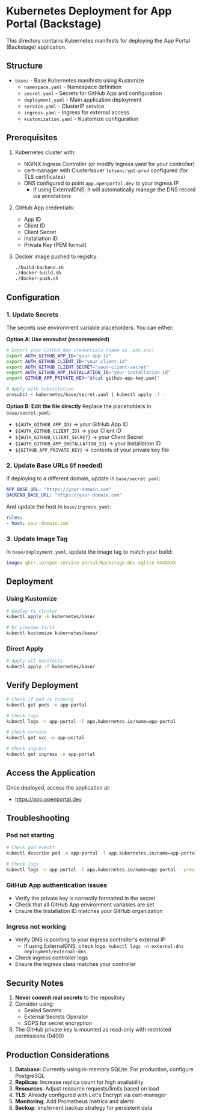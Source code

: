 # Kubernetes Deployment for App Portal (Backstage)

This directory contains Kubernetes manifests for deploying the App Portal (Backstage) application.

## Structure

- `base/` - Base Kubernetes manifests using Kustomize
  - `namespace.yaml` - Namespace definition
  - `secret.yaml` - Secrets for GitHub App and configuration
  - `deployment.yaml` - Main application deployment
  - `service.yaml` - ClusterIP service
  - `ingress.yaml` - Ingress for external access
  - `kustomization.yaml` - Kustomize configuration

## Prerequisites

1. Kubernetes cluster with:
   - NGINX Ingress Controller (or modify ingress.yaml for your controller)
   - cert-manager with ClusterIssuer `letsencrypt-prod` configured (for TLS certificates)
   - DNS configured to point `app.openportal.dev` to your ingress IP
     - If using ExternalDNS, it will automatically manage the DNS record via annotations

2. GitHub App credentials:
   - App ID
   - Client ID
   - Client Secret
   - Installation ID
   - Private Key (PEM format)

3. Docker image pushed to registry:
   ```bash
   ./build-backend.sh
   ./docker-build.sh
   ./docker-push.sh
   ```

## Configuration

### 1. Update Secrets

The secrets use environment variable placeholders. You can either:

**Option A: Use envsubst (recommended)**
```bash
# Export your GitHub App credentials (same as .env.enc)
export AUTH_GITHUB_APP_ID="your-app-id"
export AUTH_GITHUB_CLIENT_ID="your-client-id"
export AUTH_GITHUB_CLIENT_SECRET="your-client-secret"
export AUTH_GITHUB_APP_INSTALLATION_ID="your-installation-id"
export GITHUB_APP_PRIVATE_KEY="$(cat github-app-key.pem)"

# Apply with substitution
envsubst < kubernetes/base/secret.yaml | kubectl apply -f -
```

**Option B: Edit the file directly**
Replace the placeholders in `base/secret.yaml`:
- `${AUTH_GITHUB_APP_ID}` → your GitHub App ID
- `${AUTH_GITHUB_CLIENT_ID}` → your Client ID
- `${AUTH_GITHUB_CLIENT_SECRET}` → your Client Secret
- `${AUTH_GITHUB_APP_INSTALLATION_ID}` → your Installation ID
- `${GITHUB_APP_PRIVATE_KEY}` → contents of your private key file

### 2. Update Base URLs (if needed)

If deploying to a different domain, update in `base/secret.yaml`:

```yaml
APP_BASE_URL: "https://your-domain.com"
BACKEND_BASE_URL: "https://your-domain.com"
```

And update the host in `base/ingress.yaml`:

```yaml
rules:
- host: your-domain.com
```

### 3. Update Image Tag

In `base/deployment.yaml`, update the image tag to match your build:

```yaml
image: ghcr.io/open-service-portal/backstage:dev-sqlite-XXXXXXX
```

## Deployment

### Using Kustomize

```bash
# Deploy to cluster
kubectl apply -k kubernetes/base/

# Or preview first
kubectl kustomize kubernetes/base/
```

### Direct Apply

```bash
# Apply all manifests
kubectl apply -f kubernetes/base/
```

## Verify Deployment

```bash
# Check if pod is running
kubectl get pods -n app-portal

# Check logs
kubectl logs -n app-portal -l app.kubernetes.io/name=app-portal

# Check service
kubectl get svc -n app-portal

# Check ingress
kubectl get ingress -n app-portal
```

## Access the Application

Once deployed, access the application at:
- https://app.openportal.dev

## Troubleshooting

### Pod not starting
```bash
# Check pod events
kubectl describe pod -n app-portal -l app.kubernetes.io/name=app-portal

# Check logs
kubectl logs -n app-portal -l app.kubernetes.io/name=app-portal --previous
```

### GitHub App authentication issues
- Verify the private key is correctly formatted in the secret
- Check that all GitHub App environment variables are set
- Ensure the Installation ID matches your GitHub organization

### Ingress not working
- Verify DNS is pointing to your ingress controller's external IP
  - If using ExternalDNS, check logs: `kubectl logs -n external-dns deployment/external-dns`
- Check ingress controller logs
- Ensure the ingress class matches your controller

## Security Notes

1. **Never commit real secrets** to the repository
2. Consider using:
   - Sealed Secrets
   - External Secrets Operator
   - SOPS for secret encryption
3. The GitHub private key is mounted as read-only with restricted permissions (0400)

## Production Considerations

1. **Database**: Currently using in-memory SQLite. For production, configure PostgreSQL
2. **Replicas**: Increase replica count for high availability
3. **Resources**: Adjust resource requests/limits based on load
4. **TLS**: Already configured with Let's Encrypt via cert-manager
5. **Monitoring**: Add Prometheus metrics and alerts
6. **Backup**: Implement backup strategy for persistent data